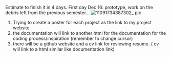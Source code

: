 Estimate to finish it in 4 days.
First day Dec 16: prototype, work on the debris left from the previous semester... 
![11091734387302_ pic](https://github.com/user-attachments/assets/e10fbda9-9cb5-4320-8572-1762f0e6a6b6)
1. Trying to create a poster for each project as the link to my project website
2. the documentation will link to another html for the documentation for the coding process/inspiration (remember to change cursor)
3. there will be a github website and a cv link for reviewing resume. ( cv will link to a html similar like documentation link)
   
